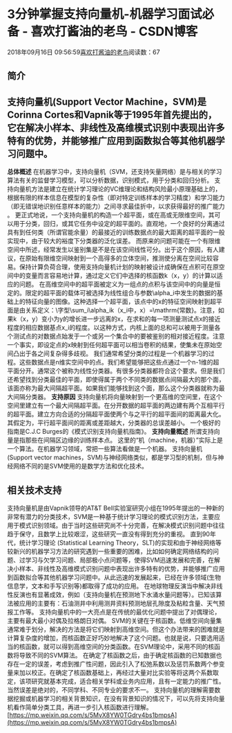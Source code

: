 
# 3分钟掌握支持向量机-机器学习面试必备 - 喜欢打酱油的老鸟 - CSDN博客


2018年09月16日 09:56:59[喜欢打酱油的老鸟](https://me.csdn.net/weixin_42137700)阅读数：67


## 简介
## 支持向量机(Support Vector Machine，SVM)是Corinna Cortes和Vapnik等于1995年首先提出的，它在解决小样本、非线性及高维模式识别中表现出许多特有的优势，并能够推广应用到函数拟合等其他机器学习问题中。
**总体概述**
在机器学习中，支持向量机（SVM，还支持矢量网络）是与相关的学习算法有关的监督学习模型，可以分析数据，识别模式，用于分类和回归分析。
支持向量机方法是建立在统计学习理论的VC维理论和结构风险最小原理基础上的，根据有限的样本信息在模型的复杂性（即对特定训练样本的学习精度）和学习能力（即无错误地识别任意样本的能力）之间寻求最佳折中，以求获得最好的推广能力 。
更正式地说，一个支持向量机的构造一个超平面，或在高或无限维空间，其可以用于分类，回归，或其它任务中设定的超平面的。直观地，一个良好的分离通过具有到任何类（所谓官能余量）的最接近的训练数据点的最大距离的超平面的一般实现中，由于较大的裕度下分类器的泛化误差。
而原来的问题可能在一个有限维空间中所述，经常发生以鉴别集是不是在该空间线性可分。出于这个原因，有人建议，在原始有限维空间映射到一个高得多的立体空间，推测使分离在空间比较容易。保持计算负荷合理，使用支持向量机计划的映射被设计成确保在点积可在原空间中的变量而言容易地计算，通过定义它们中选择的核函数k（x，y）的计算以适应的问题。
在高维空间中的超平面被定义为一组点的点积与该空间中的向量是恒定的。限定的超平面的载体可被选择为线性组合与参数\alpha_i中发生的数据的基础上的特征向量的图像。这种选择一个超平面，该点中的x的特征空间映射到超平面是由关系定义：\字型\sum_i\alpha_ik（x_i中，x）=\mathrm{常数}。注意，如果k（x，y）变小为y的增长进一步远离的x，在求和的每一项测量测试点x的接近程度的相应数据基点x_i的程度。以这种方式，内核上面的总和可以被用于测量各个测试点的对数据点始发于一个或另一个集合中的要被鉴别的相对接近程度。注意一个事实，即设定点的x映射到任何超平面可以相当卷积的结果，使集未在原始空间凸出于各之间复杂得多歧视。
我们通常希望分类的过程是一个机器学习的过程。这些数据点是n维实空间中的点。我们希望能够把这些点通过一个n-1维的超平面分开。通常这个被称为线性分类器。有很多分类器都符合这个要求。但是我们还希望找到分类最佳的平面，即使得属于两个不同类的数据点间隔最大的那个面，该面亦称为最大间隔超平面。如果我们能够找到这个面，那么这个分类器就称为最大间隔分类器。
**支持原因**
支持向量机将向量映射到一个更高维的空间里，在这个空间里建立有一个最大间隔超平面。在分开数据的超平面的两边建有两个互相平行的超平面。建立方向合适的分隔超平面使两个与之平行的超平面间的距离最大化。其假定为，平行超平面间的距离或差距越大，分类器的总误差越小。
一个极好的指南是C.J.C Burges的《模式识别支持向量机指南》。
**支持向量概述**
所谓支持向量是指那些在间隔区边缘的训练样本点。 这里的“机（machine，机器）”实际上是一个算法。在机器学习领域，常把一些算法看做是一个机器。
支持向量机(Support vector machines，SVM)与神经网络类似，都是学习型的机制，但与神经网络不同的是SVM使用的是数学方法和优化技术。

## 相关技术支持
支持向量机是由Vapnik领导的AT&T Bell实验室研究小组在1995年提出的一种新的非常有潜力的分类技术，SVM是一种基于统计学习理论的模式识别方法，主要应用于模式识别领域。由于当时这些研究尚不十分完善，在解决模式识别问题中往往趋于保守，且数学上比较艰涩，这些研究一直没有得到充分的重视。
直到90年代，统计学习理论 (Statistical Learning Theory，SLT)的实现和由于神经网络等较新兴的机器学习方法的研究遇到一些重要的困难，比如如何确定网络结构的问题、过学习与欠学习问题、局部极小点问题等，使得SVM迅速发展和完善，在解决小样本、非线性及高维模式识别问题中表现出许多特有的优势，并能够推广应用到函数拟合等其他机器学习问题中。从此迅速的发展起来，已经在许多领域(生物信息学，文本和手写识别等)都取得了成功的应用。
在地球物理反演当中解决非线性反演也有显著成效，例如（支持向量机在预测地下水涌水量问题等）。已知该算法被应用的主要有：石油测井中利用测井资料预测地层孔隙度及粘粒含量、天气预报工作等。
支持向量机中的一大亮点是在传统的最优化问题中提出了对偶理论，主要有最大最小对偶及拉格朗日对偶。
SVM的关键在于核函数。低维空间向量集通常难于划分，解决的方法是将它们映射到高维空间。但这个办法带来的困难就是计算复杂度的增加，而核函数正好巧妙地解决了这个问题。也就是说，只要选用适当的核函数，就可以得到高维空间的分类函数。在SVM理论中，采用不同的核函数将导致不同的SVM算法。
在确定了核函数之后，由于确定核函数的已知数据也存在一定的误差，考虑到推广性问题，因此引入了松弛系数以及惩罚系数两个参变量来加以校正。在确定了核函数基础上，再经过大量对比实验等将这两个系数取定，该项研究就基本完成，适合相关学科或业务内应用，且有一定能力的推广性。当然误差是绝对的，不同学科、不同专业的要求不一。
支持向量机的理解需要数据挖掘或机器学习的相关背景知识，在没有背景知识的情况下，可以先将支持向量机看作简单分类工具，再进一步引入核函数进行理解。
[https://mp.weixin.qq.com/s/5MvX8YW0TGdry4bs1bmpsA](https://mp.weixin.qq.com/s/5MvX8YW0TGdry4bs1bmpsA)


